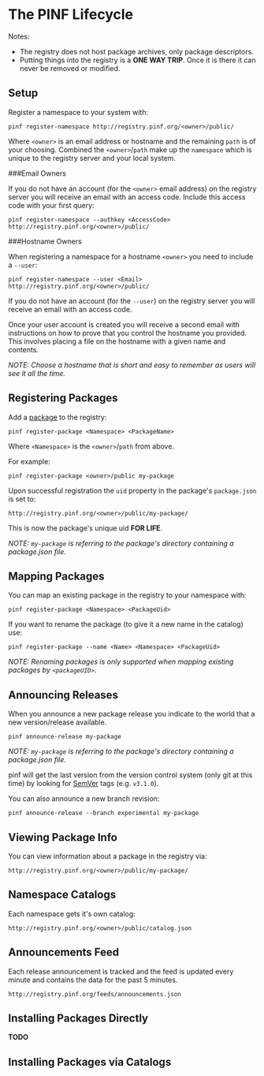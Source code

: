 The PINF Lifecycle
==================

Notes:

  * The registry does not host package archives, only package descriptors.
  * Putting things into the registry is a **ONE WAY TRIP**. Once it is there it can never be removed or modified.

Setup
-----

Register a namespace to your system with:

    pinf register-namespace http://registry.pinf.org/<owner>/public/

Where `<owner>` is an email address or hostname and the remaining `path` is of your choosing.
Combined the `<owner>`/`path` make up the `namespace` which is unique to the registry server
and your local system.

###Email Owners

If you do not have an account (for the `<owner>` email address) on the registry server
you will receive an email with an access code. Include this access code with your first query:

    pinf register-namespace --authkey <AccessCode> http://registry.pinf.org/<owner>/public/

###Hostname Owners

When registering a namespace for a hostname `<owner>` you need to include a `--user`:
	
    pinf register-namespace --user <Email> http://registry.pinf.org/<owner>/public/
	
If you do not have an account (for the `--user`) on the registry server
you will receive an email with an access code.

Once your user account is created you will receive a second email with instructions on how to
prove that you control the hostname you provided. This involves placing
a file on the hostname with a given name and contents.

*NOTE: Choose a hostname that is short and easy to remember as users will see it all the time.*

Registering Packages
--------------------

Add a [package](http://wiki.commonjs.org/wiki/Packages/0.1) to the registry:

	pinf register-package <Namespace> <PackageName>

Where `<Namespace>` is the `<owner>`/`path` from above.

For example:

	pinf register-package <owner>/public my-package

Upon successful registration the `uid` property in the package's `package.json` is set to:

	http://registry.pinf.org/<owner>/public/my-package/

This is now the package's unique uid **FOR LIFE**.

*NOTE: `my-package` is referring to the package's directory containing a package.json file.*

Mapping Packages
----------------

You can map an existing package in the registry to your namespace with:

    pinf register-package <Namespace> <PackageUid>

If you want to rename the package (to give it a new name in the catalog) use:

    pinf register-package --name <Name> <Namespace> <PackageUid>

*NOTE: Renaming packages is only supported when mapping existing packages by `<packageUID>`.*

Announcing Releases
-------------------

When you announce a new package release you indicate to the world that a new version/release available.

	pinf announce-release my-package

*NOTE: `my-package` is referring to the package's directory containing a package.json file.*

pinf will get the last version from the version control system (only git at this time) by looking for [SemVer](http://semver.org/) tags (e.g. `v3.1.0`).

You can also announce a new branch revision:

    pinf announce-release --branch experimental my-package


Viewing Package Info
--------------------

You can view information about a package in the registry via:

    http://registry.pinf.org/<owner>/public/my-package/

Namespace Catalogs
------------------

Each namespace gets it's own catalog:

    http://registry.pinf.org/<owner>/public/catalog.json

Announcements Feed
------------------

Each release announcement is tracked and
the feed is updated every minute and contains the data for the past 5 minutes.

    http://registry.pinf.org/feeds/announcements.json


Installing Packages Directly
----------------------------

**TODO**

Installing Packages via Catalogs
--------------------------------



